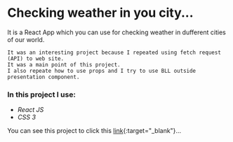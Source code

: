 # Checking weather in you city...

It is a React App which you can use for checking weather in dufferent cities of our world.

```
It was an interesting project because I repeated using fetch request (API) to web site. 
It was a main point of this project.
I also repeate how to use props and I try to use BLL outside presentation component.
```

### In this project I use:

* *React JS*
* *CSS 3*

You can see this project to click this [link](https://olegmorshel.github.io/weatherApp/){:target="_blank"}...

